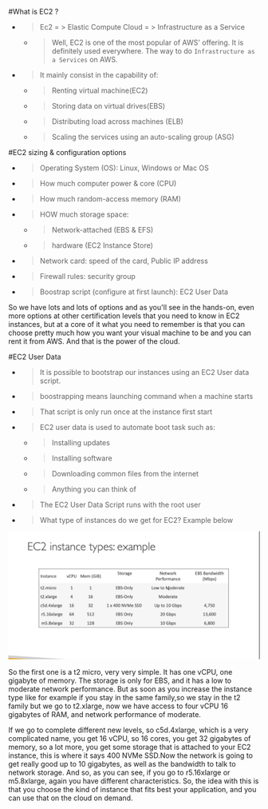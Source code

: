 #What is EC2 ?

- > Ec2 = > Elastic Compute Cloud = > Infrastructure as a Service
  - > Well, EC2 is one of the most popular of AWS' offering. It is definitely used everywhere. The way to do `Infrastructure as a Services` on AWS.
- > It mainly consist in the capability of:
  - > Renting virtual machine(EC2)
  - > Storing data on virtual drives(EBS)
  - > Distributing load across machines (ELB)
  - > Scaling the services using an auto-scaling group (ASG)

#EC2 sizing & configuration options

- > Operating System (OS): Linux, Windows or Mac OS
- > How much computer power & core (CPU)
- > How much random-access memory (RAM)
- > HOW much storage space:
  - > Network-attached (EBS & EFS)
  - > hardware (EC2 Instance Store)
- > Network card: speed of the card, Public IP address
- > Firewall rules: security group
- > Boostrap script (configure at first launch): EC2 User Data

So we have lots and lots of options and as you'll see in the hands-on, even more options at other certification levels that you need to know in EC2 instances, but at a core of it what you need to remember is that you can choose pretty much how you want your visual machine to be and you can rent it from AWS. And that is the power of the cloud.

#EC2 User Data

- > It is possible to bootstrap our instances using an EC2 User data script.
- > boostrapping means launching command when a machine starts
- > That script is only run once at the instance first start
- > EC2 user data is used to automate boot task such as:
  - > Installing updates
  - > Installing software
  - > Downloading common files from the internet
  - > Anything you can think of
- > The EC2 User Data Script runs with the root user

- > What type of instances do we get for EC2? Example below

![Screenshot](https://github.com/maiyopabz/What-I-Learned/blob/main/Screenshots/ec2_instance_type_example.jpg)

So the first one is a t2 micro, very very simple. It has one vCPU, one gigabyte of memory. The storage is only for EBS, and it has a low to moderate network performance. But as soon as you increase the instance type like for example if you stay in the same family,so we stay in the t2 family but we go to t2.xlarge, now we have access to four vCPU 16 gigabytes of RAM, and network performance of moderate.

If we go to complete different new levels, so c5d.4xlarge, which is a very complicated name, you get 16 vCPU, so 16 cores, you get 32 gigabytes of memory, so a lot more, you get some storage that is attached to your EC2 instance, this is where it says 400 NVMe SSD.Now the network is going to get really good up to 10 gigabytes, as well as the bandwidth to talk to network storage. And so, as you can see, if you go to r5.16xlarge or m5.8xlarge, again you have different characteristics. So, the idea with this is that you choose the kind of instance that fits best your application, and you can use that on the cloud on demand.
